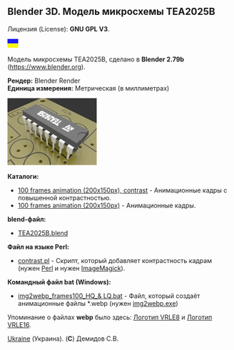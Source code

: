 ## Blender 3D. Модель микросхемы TEA2025B

Лицензия (License): **GNU GPL V3**.

![](https://github.com/drilnet/blender3d-tea2025b/blob/master/UA.png)

Модель микросхемы TEA2025B, сделано в **Blender 2.79b** (https://www.blender.org).

**Рендер:** Blender Render
<br>
**Единица измерения:** Метрическая (в миллиметрах)

![](https://github.com/drilnet/blender3d-tea2025b/blob/master/StDIP16-TEA2025B.%20Ver.%203/TEA2025B%2C%20contrast%20LQ.webp)

**Каталоги:**

* [100 frames animation (200x150px), contrast](https://github.com/drilnet/blender3d-tea2025b/tree/master/StDIP16-TEA2025B.%20Ver.%203/100%20frames%20animation%20(200x150px)%2C%20contrast "Перейти в каталог") - Анимационные кадры с повышенной контрастностью.
* [100 frames animation (200x150px)](https://github.com/drilnet/blender3d-tea2025b/tree/master/StDIP16-TEA2025B.%20Ver.%203/100%20frames%20animation%20(200x150px) "Перейти в каталог") - Анимационные кадры.

**blend-файл:**

* [TEA2025B.blend](https://github.com/drilnet/blender3d-tea2025b/blob/master/StDIP16-TEA2025B.%20Ver.%203/TEA2025B.blend "Файл Blender'a")

**Файл на языке Perl:**

* [contrast.pl](https://github.com/drilnet/blender3d-tea2025b/blob/master/StDIP16-TEA2025B.%20Ver.%203/contrast.pl "Текстовый файл (кодировка UTF-8)") - Скрипт, который добавляет контрастность кадрам (нужен [Perl](http://www.perl.org/ "Перейти на сайт Perl") и нужен [ImageMagick](https://www.imagemagick.org "Перейти на сайт ImageMagick")).

**Командный файл bat (Windows):**

* [img2webp_frames100_HQ_& LQ.bat](https://github.com/drilnet/blender3d-tea2025b/blob/master/StDIP16-TEA2025B.%20Ver.%203/img2webp_frames100_HQ_%26_LQ.bat "Текстовый файл") - Файл, который создаёт анимационные файлы &#x2A;.webp (нужен [img2webp.exe](https://storage.googleapis.com/downloads.webmproject.org/releases/webp/libwebp-1.0.2-rc1-windows-x86-no-wic.zip "Архив где есть img2webp.exe"))

Упоминание о файлах **webp** было здесь: [Логотип VRLE8](https://github.com/drilnet/blender3d-logovrle8-logovrle16/tree/master/LogoVRLE8%2C%20ver.%2007b "Логотип VRLE8") и [Логотип VRLE16](https://github.com/drilnet/blender3d-logovrle8-logovrle16/tree/master/LogoVRLE16%2C%20ver.%2007a "Логотип VRLE16").

[Ukraine](https://en.wikipedia.org/wiki/Ukraine) (Украина). (**C**) Демидов С.В.
